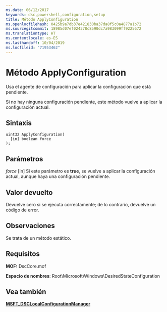 ```yaml
---
ms.date: 06/12/2017
keywords: dsc,powershell,configuration,setup
title: Método ApplyConfiguration
ms.openlocfilehash: 0425b9a7db37e421830ba37da8f5c0a4877a1b72
ms.sourcegitcommit: 18985d07ef024378c8590dc7a983099ff9225672
ms.translationtype: HT
ms.contentlocale: es-ES
ms.lasthandoff: 10/04/2019
ms.locfileid: "71953462"
---
```

# <a name="applyconfiguration-method"></a>Método ApplyConfiguration

Usa el agente de configuración para aplicar la configuración que está pendiente.

Si no hay ninguna configuración pendiente, este método vuelve a aplicar la configuración actual.

## <a name="syntax"></a>Sintaxis

```mof
uint32 ApplyConfiguration(
  [in] boolean force
);
```

## <a name="parameters"></a>Parámetros

*force* \[in\] Si este parámetro es **true**, se vuelve a aplicar la configuración actual, aunque haya una configuración pendiente.

## <a name="return-value"></a>Valor devuelto

Devuelve cero si se ejecuta correctamente; de lo contrario, devuelve un código de error.

## <a name="remarks"></a>Observaciones

Se trata de un método estático.

## <a name="requirements"></a>Requisitos

**MOF:** DscCore.mof

**Espacio de nombres**: Root\Microsoft\Windows\DesiredStateConfiguration

## <a name="see-also"></a>Vea también

[**MSFT_DSCLocalConfigurationManager**](msft-dsclocalconfigurationmanager.md)
